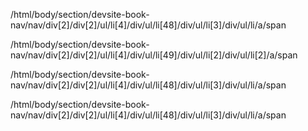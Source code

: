 /html/body/section/devsite-book-nav/nav/div[2]/div[2]/ul/li[4]/div/ul/li[48]/div/ul/li[3]/div/ul/li/a/span

/html/body/section/devsite-book-nav/nav/div[2]/div[2]/ul/li[4]/div/ul/li[49]/div/ul/li[2]/div/ul/li[2]/a/span

/html/body/section/devsite-book-nav/nav/div[2]/div[2]/ul/li[4]/div/ul/li[48]/div/ul/li[3]/div/ul/li/a/span



/html/body/section/devsite-book-nav/nav/div[2]/div[2]/ul/li[4]/div/ul/li[48]/div/ul/li[3]/div/ul/li/a/span
